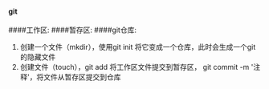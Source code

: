 #### git
####工作区:
####暂存区:
####git仓库:
1. 创建一个文件（mkdir），使用git init 将它变成一个仓库，此时会生成一个git的隐藏文件
2. 创建文件（touch），git add <file> 将工作区文件提交到暂存区，
git commit -m '注释'，将文件从暂存区提交到仓库 

